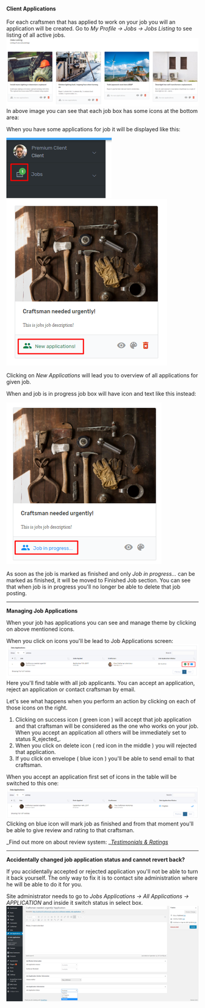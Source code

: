 #### Client Applications

For each craftsmen that has applied to work on your job you will an application will be created. Go to _My Profile -&gt; Jobs -&gt; Jobs Listing_ to see listing of all active jobs.![](/assets/45.png)In above image you can see that each job box has some icons at the bottom area:

When you have some applications for job it will be displayed like this:

![](/assets/54.png)![](/assets/55.png)

Clicking on _New Applications_ will lead you to overview of all applications for given job.

When and job is in progress job box will have icon and text like this instead:

![](/assets/57.png)

As soon as the job is marked as finished and only _Job in progress..._ can be marked as finished, it will be moved to Finished Job section. You can see that when job is in progress you'll no longer be able to delete that job posting.

---

**Managing Job Applications**

When your job has applications you can see and manage theme by clicking on above mentioned icons.

When you click on icons you'll be lead to Job Applications screen:![](/assets/56.png)Here you'll find table with all job applicants. You can accept an application, reject an application or contact craftsman by email.

Let's see what happens when you perform an action by clicking on each of those icons on the right.

1. Clicking on success icon \( green icon \) will accept that job application and that craftsman will be considered as the one who works on your job. When you accept an application all others will be immediately set to status R_ejected_.
2. When you click on delete icon \( red icon in the middle \) you will rejected that application.
3. If you click on envelope \( blue icon \) you'll be able to send email to that craftsman.

When you accept an application first set of icons in the table will be switched to this one:![](/assets/58.png)Clicking on blue icon will mark job as finished and from that moment you'll be able to give review and rating to that craftsman.

_Find out more on about review system: _[_Testimonials & Ratings_](/job-applications/applications/testimonials-and-ratings.md)

---

**Accidentally changed job application status and cannot revert back?**

If you accidentally accepted or rejected application you'll not be able to turn it back yourself. The only way to fix it is to contact site administration where he will be able to do it for you.

Site administrator needs to go to _Jobs Applications -&gt; All Applications -&gt; APPLICATION_ and inside it switch status in select box.![](/assets/61.png)

